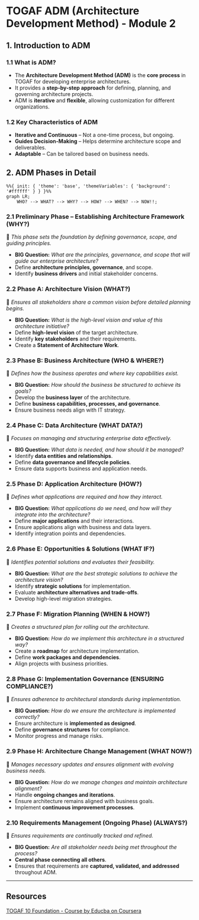 # TOGAF ADM (Architecture Development Method) - Module 2

## 1. Introduction to ADM

### 1.1 What is ADM?

- The **Architecture Development Method (ADM)** is the **core process** in TOGAF for developing enterprise architectures.
- It provides a **step-by-step approach** for defining, planning, and governing architecture projects.
- ADM is **iterative** and **flexible**, allowing customization for different organizations.

### 1.2 Key Characteristics of ADM

- **Iterative and Continuous** – Not a one-time process, but ongoing.
- **Guides Decision-Making** – Helps determine architecture scope and deliverables.
- **Adaptable** – Can be tailored based on business needs.

## 2. ADM Phases in Detail

```mermaid
%%{ init: { 'theme': 'base', 'themeVariables': { 'background': '#ffffff' } } }%%
graph LR;
    WHO? --> WHAT? --> WHY? --> HOW? --> WHEN? --> NOW!!;
```

### 2.1 Preliminary Phase – Establishing Architecture Framework (**WHY?**)

📌 *This phase sets the foundation by defining governance, scope, and guiding principles.*

- **BIG Question:** *What are the principles, governance, and scope that will guide our enterprise architecture?*
- Define **architecture principles, governance**, and scope.
- Identify **business drivers** and initial stakeholder concerns.

### 2.2 Phase A: Architecture Vision (**WHAT?**)

📌 *Ensures all stakeholders share a common vision before detailed planning begins.*

- **BIG Question:** *What is the high-level vision and value of this architecture initiative?*
- Define **high-level vision** of the target architecture.
- Identify **key stakeholders** and their requirements.
- Create a **Statement of Architecture Work**.

### 2.3 Phase B: Business Architecture (**WHO & WHERE?**)

📌 *Defines how the business operates and where key capabilities exist.*

- **BIG Question:** *How should the business be structured to achieve its goals?*
- Develop the **business layer** of the architecture.
- Define **business capabilities, processes, and governance**.
- Ensure business needs align with IT strategy.

### 2.4 Phase C: Data Architecture (**WHAT DATA?**)

📌 *Focuses on managing and structuring enterprise data effectively.*

- **BIG Question:** *What data is needed, and how should it be managed?*
- Identify **data entities and relationships**.
- Define **data governance and lifecycle policies**.
- Ensure data supports business and application needs.

### 2.5 Phase D: Application Architecture (**HOW?**)

📌 *Defines what applications are required and how they interact.*

- **BIG Question:** *What applications do we need, and how will they integrate into the architecture?*
- Define **major applications** and their interactions.
- Ensure applications align with business and data layers.
- Identify integration points and dependencies.

### 2.6 Phase E: Opportunities & Solutions (**WHAT IF?**)

📌 *Identifies potential solutions and evaluates their feasibility.*

- **BIG Question:** *What are the best strategic solutions to achieve the architecture vision?*
- Identify **strategic solutions** for implementation.
- Evaluate **architecture alternatives and trade-offs**.
- Develop high-level migration strategies.

### 2.7 Phase F: Migration Planning (**WHEN & HOW?**)

📌 *Creates a structured plan for rolling out the architecture.*

- **BIG Question:** *How do we implement this architecture in a structured way?*
- Create a **roadmap** for architecture implementation.
- Define **work packages and dependencies**.
- Align projects with business priorities.

### 2.8 Phase G: Implementation Governance (**ENSURING COMPLIANCE?**)

📌 *Ensures adherence to architectural standards during implementation.*

- **BIG Question:** *How do we ensure the architecture is implemented correctly?*
- Ensure architecture is **implemented as designed**.
- Define **governance structures** for compliance.
- Monitor progress and manage risks.

### 2.9 Phase H: Architecture Change Management (**WHAT NOW?**)

📌 *Manages necessary updates and ensures alignment with evolving business needs.*

- **BIG Question:** *How do we manage changes and maintain architecture alignment?*
- Handle **ongoing changes and iterations**.
- Ensure architecture remains aligned with business goals.
- Implement **continuous improvement processes**.

### 2.10 Requirements Management (Ongoing Phase) (**ALWAYS?**)

📌 *Ensures requirements are continually tracked and refined.*

- **BIG Question:** *Are all stakeholder needs being met throughout the process?*
- **Central phase connecting all others**.
- Ensures that requirements are **captured, validated, and addressed** throughout ADM.

---

## Resources

[TOGAF 10 Foundation - Course by Educba on Coursera](https://www.coursera.org/learn/togaf-10-foundation/home/welcome)